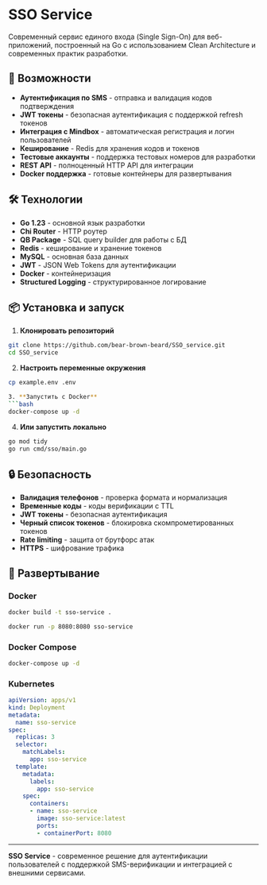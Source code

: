 # SSO Service

Современный сервис единого входа (Single Sign-On) для веб-приложений, построенный на Go с использованием Clean Architecture и современных практик разработки.

## 🚀 Возможности

- **Аутентификация по SMS** - отправка и валидация кодов подтверждения
- **JWT токены** - безопасная аутентификация с поддержкой refresh токенов
- **Интеграция с Mindbox** - автоматическая регистрация и логин пользователей
- **Кеширование** - Redis для хранения кодов и токенов
- **Тестовые аккаунты** - поддержка тестовых номеров для разработки
- **REST API** - полноценный HTTP API для интеграции
- **Docker поддержка** - готовые контейнеры для развертывания

## 🛠️ Технологии

- **Go 1.23** - основной язык разработки
- **Chi Router** - HTTP роутер
- **QB Package** - SQL query builder для работы с БД
- **Redis** - кеширование и хранение токенов
- **MySQL** - основная база данных
- **JWT** - JSON Web Tokens для аутентификации
- **Docker** - контейнеризация
- **Structured Logging** - структурированное логирование

## 📦 Установка и запуск

1. **Клонировать репозиторий**
```bash
git clone https://github.com/bear-brown-beard/SSO_service.git
cd SSO_service
```

2. **Настроить переменные окружения**
```bash
cp example.env .env

3. **Запустить с Docker**
```bash
docker-compose up -d
```

4. **Или запустить локально**
```bash
go mod tidy
go run cmd/sso/main.go
```

## 🔒 Безопасность

- **Валидация телефонов** - проверка формата и нормализация
- **Временные коды** - коды верификации с TTL
- **JWT токены** - безопасная аутентификация
- **Черный список токенов** - блокировка скомпрометированных токенов
- **Rate limiting** - защита от брутфорс атак
- **HTTPS** - шифрование трафика

## 🚀 Развертывание

### Docker
```bash
docker build -t sso-service .

docker run -p 8080:8080 sso-service
```

### Docker Compose
```bash
docker-compose up -d
```

### Kubernetes
```yaml
apiVersion: apps/v1
kind: Deployment
metadata:
  name: sso-service
spec:
  replicas: 3
  selector:
    matchLabels:
      app: sso-service
  template:
    metadata:
      labels:
        app: sso-service
    spec:
      containers:
      - name: sso-service
        image: sso-service:latest
        ports:
        - containerPort: 8080
```

---

**SSO Service** - современное решение для аутентификации пользователей с поддержкой SMS-верификации и интеграцией с внешними сервисами. 